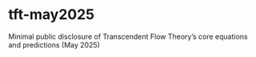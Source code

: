 # tft-may2025
Minimal public disclosure of Transcendent Flow Theory’s core equations and predictions (May 2025)
